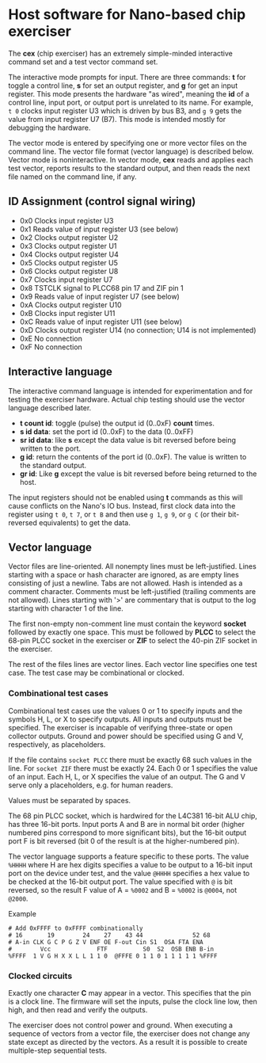 # Host software for Nano-based chip exerciser

The **cex** (chip exerciser) has an extremely simple-minded interactive command set and a test vector command set.

The interactive mode prompts for input. There are three commands: **t** for toggle a control line, **s** for set an output register, and **g** for get an input register. This mode presents the hardware "as wired", meaning the **id** of a control line, input port, or output port is unrelated to its name. For example, `t 0` clocks input register U3 which is driven by bus B3, and `g 9` gets the value from input register U7 (B7). This mode is intended mostly for debugging the hardware.

The vector mode is entered by specifying one or more vector files on the command line. The vector file format (vector language) is described below. Vector mode is noninteractive. In vector mode, **cex** reads and applies each test vector, reports results to the standard output, and then reads the next file named on the command line, if any.

## ID Assignment (control signal wiring)

- 0x0 Clocks input register U3
- 0x1 Reads value of input register U3 (see below)
- 0x2 Clocks output register U2
- 0x3 Clocks output register U1
- 0x4 Clocks output register U4
- 0x5 Clocks output register U5
- 0x6 Clocks output register U8
- 0x7 Clocks input register U7
- 0x8 TSTCLK signal to PLCC68 pin 17 and ZIF pin 1
- 0x9 Reads value of input register U7 (see below)
- 0xA Clocks output register U10
- 0xB Clocks input register U11
- 0xC Reads value of input register U11 (see below)
- 0xD Clocks output register U14 (no connection; U14 is not implemented)
- 0xE No connection
- 0xF No connection

## Interactive language

The interactive command language is intended for experimentation and for testing the exerciser hardware. Actual chip testing should use the vector language described later.

- **t count id**: toggle (pulse) the output id (0..0xF) **count** times.
- **s id data**: set the port id (0..0xF) to the data (0..0xFF)
- **sr id data**: like **s** except the data value is bit reversed before being written to the port.
- **g id**: return the contents of the port id (0..0xF). The value is written to the standard output.
- **gr id**: Like **g** except the value is bit reversed before being returned to the host.

The input registers should not be enabled using **t** commands as this will cause conflicts on the Nano's IO bus. Instead, first clock data into the register using `t 0`, `t 7`, or `t B` and then use `g 1`, `g 9`, or `g C` (or their bit-reversed equivalents) to get the data.

## Vector language

Vector files are line-oriented. All nonempty lines must be left-justified. Lines starting with a space or hash character are ignored, as are empty lines consisting of just a newline. Tabs are not allowed. Hash is intended as a comment character. Comments must be left-justified (trailing comments are not allowed). Lines starting with '>' are commentary that is output to the log starting with character 1 of the line.

The first non-empty non-comment line must contain the keyword **socket** followed by exactly one space. This must be followed by **PLCC** to select the 68-pin PLCC socket in the exerciser or **ZIF** to select the 40-pin ZIF socket in the exerciser.

The rest of the files lines are vector lines. Each vector line specifies one test case. The test case may be combinational or clocked.

### Combinational test cases

Combinational test cases use the values 0 or 1 to specify inputs and the symbols H, L, or X to specify outputs. All inputs and outputs must be specified. The exerciser is incapable of verifying three-state or open collector outputs. Ground and power should be specified using G and V, respectively, as placeholders.

If the file contains `socket PLCC` there must be exactly 68 such values in the line. For `socket ZIF` there must be exactly 24. Each 0 or 1 specifies the value of an input. Each H, L, or X specifies the value of an output. The G and V serve only a placeholders, e.g. for human readers.

Values must be separated by spaces.

The 68 pin PLCC socket, which is hardwired for the L4C381 16-bit ALU chip, has three 16-bit ports. Input ports A and B are in normal bit order (higher numbered pins correspond to more significant bits), but the 16-bit output port F is bit reversed (bit 0 of the result is at the higher-numbered pin).

The vector language supports a feature specific to these ports. The value `%HHHH` where H are hex digits specifies a value to be output to a 16-bit input port on the device under test, and the value `@HHHH` specifies a hex value to be checked at the 16-bit output port. The value specified with `@` is bit reversed, so the result F value of A = `%0002` and B = `%0002` is `@0004`, not `@2000`.

Example

```
# Add 0xFFFF to 0xFFFF combinationally
# 16       19        24    27    43 44              52 68
# A-in CLK G C P G Z V ENF OE F-out Cin S1  OSA FTA ENA
#        Vcc             FTF          S0  S2  OSB ENB B-in
%FFFF  1 V G H X X L L 1 1 0  @FFFE 0 1 1 0 1 1 1 1 1 %FFFF
```

### Clocked circuits

Exactly one character **C** may appear in a vector. This specifies that the pin is a clock line. The firmware will set the inputs, pulse the clock line low, then high, and then read and verify the outputs.

The exerciser does not control power and ground. When executing a sequence of vectors from a vector file, the exerciser does not change any state except as directed by the vectors. As a result it is possible to create multiple-step sequential tests.

